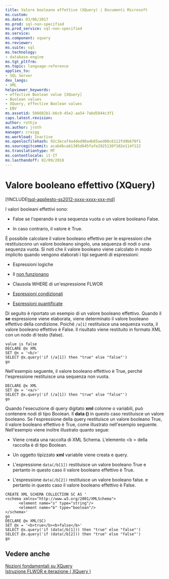 ```yaml
---
title: Valore booleano effettivo (XQuery) | Documenti Microsoft
ms.custom: 
ms.date: 03/06/2017
ms.prod: sql-non-specified
ms.prod_service: sql-non-specified
ms.service: 
ms.component: xquery
ms.reviewer: 
ms.suite: sql
ms.technology:
- database-engine
ms.tgt_pltfrm: 
ms.topic: language-reference
applies_to:
- SQL Server
dev_langs:
- XML
helpviewer_keywords:
- effective Boolean value [XQuery]
- Boolean values
- XQuery, effective Boolean values
- EBV
ms.assetid: 506682b1-b6c9-45e2-aa54-7abd5844c3f1
caps.latest.revision: 
author: rothja
ms.author: jroth
manager: craigg
ms.workload: Inactive
ms.openlocfilehash: 93c3ecaf4a4ded90a4b65aed08c6112fd9b670f1
ms.sourcegitcommit: acab4bcab1385d645fafe2925130f102e114f122
ms.translationtype: MT
ms.contentlocale: it-IT
ms.lasthandoff: 02/09/2018
---
```

# <a name="effective-boolean-value-xquery"></a>Valore booleano effettivo (XQuery)
[!INCLUDE[tsql-appliesto-ss2012-xxxx-xxxx-xxx-md](../includes/tsql-appliesto-ss2012-xxxx-xxxx-xxx-md.md)]

  I valori booleani effettivi sono:  
  
-   False se l'operando è una sequenza vuota o un valore booleano False.  
  
-   In caso contrario, il valore è True.  
  
 È possibile calcolare il valore booleano effettivo per le espressioni che restituiscono un valore booleano singolo, una sequenza di nodi o una sequenza vuota. Si noti che il valore booleano viene calcolato in modo implicito quando vengono elaborati i tipi seguenti di espressioni:  
  
-   Espressioni logiche  
  
-   Il [non funzionano](../xquery/functions-on-boolean-values-not-function.md)  
  
-   Clausola WHERE di un'espressione FLWOR  
  
-   [Espressioni condizionali](../xquery/conditional-expressions-xquery.md)  
  
-   [Espressioni quantificate](../xquery/quantified-expressions-xquery.md)  
  
 Di seguito è riportato un esempio di un valore booleano effettivo. Quando il **se** espressione viene elaborata, viene determinato il valore booleano effettivo della condizione. Poiché `/a[1]` restituisce una sequenza vuota, il valore booleano effettivo è False. Il risultato viene restituito in formato XML con un nodo di testo (false).  
  
```  
value is false  
DECLARE @x XML  
SET @x = '<b/>'  
SELECT @x.query('if (/a[1]) then "true" else "false"')  
go  
```  
  
 Nell'esempio seguente, il valore booleano effettivo è True, perché l'espressione restituisce una sequenza non vuota.  
  
```  
DECLARE @x XML  
SET @x = '<a/>'  
SELECT @x.query('if (/a[1]) then "true" else "false"')  
go  
```  
  
 Quando l'esecuzione di query digitato **xml** colonne o variabili, può contenere nodi di tipo Boolean. Il **data ()** in questo caso restituisce un valore booleano. Se l'espressione della query restituisce un valore booleano True, il valore booleano effettivo è True, come illustrato nell'esempio seguente. Nell'esempio viene inoltre illustrato quanto segue:  
  
-   Viene creata una raccolta di XML Schema. L'elemento \<b > della raccolta è di tipo Boolean.  
  
-   Un oggetto tipizzato **xml** variabile viene creata e query.  
  
-   L'espressione `data(/b[1])` restituisce un valore booleano True e pertanto in questo caso il valore booleano effettivo è True.  
  
-   L'espressione `data(/b[2])` restituisce un valore booleano false. e pertanto in questo caso il valore booleano effettivo è False.  
  
```  
CREATE XML SCHEMA COLLECTION SC AS '  
<schema xmlns="http://www.w3.org/2001/XMLSchema">  
      <element name="s" type="string"/>  
      <element name="b" type="boolean"/>  
</schema>'  
go  
DECLARE @x XML(SC)  
SET @x = '<b>true</b><b>false</b>'  
SELECT @x.query('if (data(/b[1])) then "true" else "false"')  
SELECT @x.query('if (data(/b[2])) then "true" else "false"')  
go  
```  
  
## <a name="see-also"></a>Vedere anche  
 [Nozioni fondamentali su XQuery](../xquery/xquery-basics.md)   
 [Istruzione FLWOR e iterazione &#40; XQuery &#41;](../xquery/flwor-statement-and-iteration-xquery.md)  
  
  
